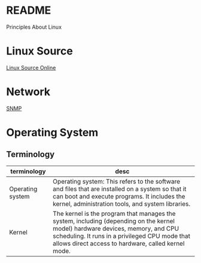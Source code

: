 # README

Principles About Linux


# Linux Source

[Linux Source Online](https://elixir.bootlin.com/linux/v3.10/source)


# Network

[SNMP](https://www.kernel.org/doc/html/v5.0/networking/snmp_counter.html)





# Operating System

## Terminology

|   terminology    | desc  |
| ---------------- | ----- |
| Operating system | Operating system: This refers to the software and files that are installed on a system so that it can boot and execute programs. It includes the kernel, administration tools, and system libraries. |
| Kernel           | The kernel is the program that manages the system, including (depending on the kernel model) hardware devices, memory, and CPU scheduling. It runs in a privileged CPU mode that allows direct access to hardware, called kernel mode. | 


